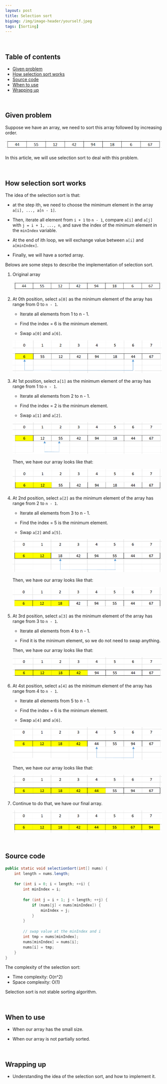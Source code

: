```yaml
---
layout: post
title: Selection sort
bigimg: /img/image-header/yourself.jpeg
tags: [Sorting]
---
```




<br>

## Table of contents
- [Given problem](#given-problem)
- [How selection sort works](#how-selection-sort-works)
- [Source code](#source-code)
- [When to use](#when-to-use)
- [Wrapping up](#wrapping-up)


<br>

## Given problem

Suppose we have an array, we need to sort this array followed by increasing order.

![](../img/Algorithm/sorting/selection-sort/original-array.png)

In this article, we will use selection sort to deal with this problem.

<br>

## How selection sort works

The idea of the selection sort is that:
- at the step ith, we need to choose the mimimum element in the array ```a[i], ..., a[n - 1]```.
- Then, iterate all element from ```i + 1``` to ```n - 1```, compare ```a[i]``` and ```a[j]``` with ```j = i + 1, ..., n```, and save the index of the minimum element in the ```minIndex``` variable.

- At the end of ith loop, we will exchange value between ```a[i]``` and ```a[minIndex]```.

- Finally, we will have a sorted array.

Belows are some steps to describe the implementation of selection sort.

1. Original array

    ![](../img/Algorithm/sorting/selection-sort/original-array.png)

2. At 0th position, select ```a[0]``` as the minimum element of the array has range from 0 to ```n - 1```.

    - Iterate all elements from 1 to n - 1.
    
    - Find the index = 6 is the minimum element.

    - Swap ```a[0]``` and ```a[6]```.

    ![](../img/Algorithm/sorting/selection-sort/selection-sort-1.png)

3. At 1st position, select ```a[1]``` as the minimum element of the array has range from 1 to ```n - 1```.

    - Iterate all elements from 2 to n - 1.
    
    - Find the index = 2 is the minimum element.

    - Swap ```a[1]``` and ```a[2]```.

    ![](../img/Algorithm/sorting/selection-sort/selection-sort-2.png)

    Then, we have our array looks like that:

    ![](../img/Algorithm/sorting/selection-sort/selection-sort-3.png)

4.  At 2nd position, select ```a[2]``` as the minimum element of the array has range from 2 to ```n - 1```.

    - Iterate all elements from 3 to n - 1.
    
    - Find the index = 5 is the minimum element.

    - Swap ```a[2]``` and ```a[5]```.

    ![](../img/Algorithm/sorting/selection-sort/selection-sort-4.png)

    Then, we have our array looks like that:

    ![](../img/Algorithm/sorting/selection-sort/selection-sort-5.png)

5.  At 3rd position, select ```a[3]``` as the minimum element of the array has range from 3 to ```n - 1```.

    - Iterate all elements from 4 to n - 1.
    
    - Find it is the minimum element, so we do not need to swap anything.

    Then, we have our array looks like that:

    ![](../img/Algorithm/sorting/selection-sort/selection-sort-6.png)

6. At 4st position, select ```a[4]``` as the minimum element of the array has range from 4 to ```n - 1```.

    - Iterate all elements from 5 to n - 1.
    
    - Find the index = 6 is the minimum element.

    - Swap ```a[4]``` and ```a[6]```.

    ![](../img/Algorithm/sorting/selection-sort/selection-sort-7.png)

    Then, we have our array looks like that:

    ![](../img/Algorithm/sorting/selection-sort/selection-sort-8.png)

7. Continue to do that, we have our final array.

    ![](../img/Algorithm/sorting/selection-sort/selection-sort-9.png)

<br>

## Source code

```java
public static void selectionSort(int[] nums) {
    int length = nums.length;

    for (int i = 0; i < length; ++i) {
        int minIndex = i;

        for (int j = i + 1; j < length; ++j) {
            if (nums[j] < nums[minIndex]) {
                minIndex = j;
            }
        }

        // swap value at the minIndex and i
        int tmp = nums[minIndex];
        nums[minIndex] = nums[i];
        nums[i] = tmp;
    }
}
```

The complexity of the selection sort:
- Time complexity: O(n^2)
- Space complexity: O(1)

Selection sort is not stable sorting algorithm.


<br>

## When to use

- When our array has the small size.

- When our array is not partially sorted.

<br>

## Wrapping up

- Understanding the idea of the selection sort, and how to implement it.
